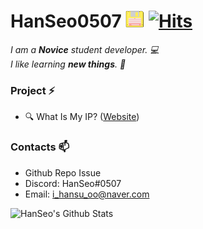 # HanSeo0507&nbsp;<img src="https://github.com/HanSeo0507/HanSeo0507/blob/master/floppy%20disk.png" width="30px"> [![Hits](https://hits.seeyoufarm.com/api/count/incr/badge.svg?url=https%3A%2F%2Fgithub.com%2FHanSeo)](https://hits.seeyoufarm.com)

<p>
    <em>
        I am a <b>Novice</b> student developer. 💻</br>
        I like learning <b>new things</b>. 🧮
    </em>
</p>

### Project ⚡

* 🔍 What Is My IP? ([Website](https://ip.hanseo.xyz/))

### Contacts 📫

* Github Repo Issue
* Discord: HanSeo#0507
* Email: i_hansu_oo@naver.com

![HanSeo's Github Stats](https://github-readme-stats.vercel.app/api?username=HanSeo0507&show_icons=true)
